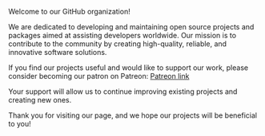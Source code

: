 Welcome to our GitHub organization!

We are dedicated to developing and maintaining open source projects and packages aimed at assisting developers worldwide. Our mission is to contribute to the community by creating high-quality, reliable, and innovative software solutions.

If you find our projects useful and would like to support our work, please consider becoming our patron on Patreon: [Patreon link](https://patreon.com/Contributors)

Your support will allow us to continue improving existing projects and creating new ones.

Thank you for visiting our page, and we hope our projects will be beneficial to you!
